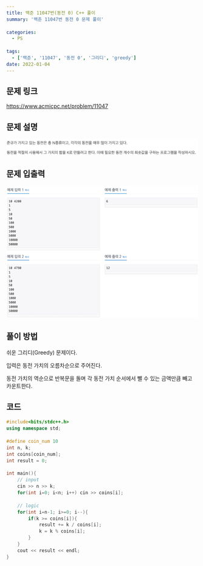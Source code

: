 ```yaml
---
title: 백준 11047번(동전 0) C++ 풀이
summary: '백준 11047번 동전 0 문제 풀이'

categories:
  - PS

tags:
  - ['백준', '11047', '동전 0', '그리디', 'greedy']
date: 2022-01-04
---
```


## 문제 링크

<https://www.acmicpc.net/problem/11047>
<br>

## 문제 설명

![11047](./assets/11047.png)
<br>

## 문제 입출력

![11047io](./assets/11047io.png)
<br>

## 풀이 방법

쉬운 그리디(Greedy) 문제이다.

입력은 동전 가치의 오름차순으로 주어진다.

동전 가치의 역순으로 반복문을 돌며 각 동전 가치 순서에서 뺄 수 있는 금액만큼 빼고 카운트한다.
<br>

## 코드

```cpp
#include<bits/stdc++.h>
using namespace std;

#define coin_num 10
int n, k;
int coins[coin_num];
int result = 0;

int main(){
    // input
    cin >> n >> k;
    for(int i=0; i<n; i++) cin >> coins[i];

    // logic
    for(int i=n-1; i>=0; i--){
        if(k >= coins[i]){
            result += k / coins[i];
            k = k % coins[i];
        }
    }
    cout << result << endl;
}
```
